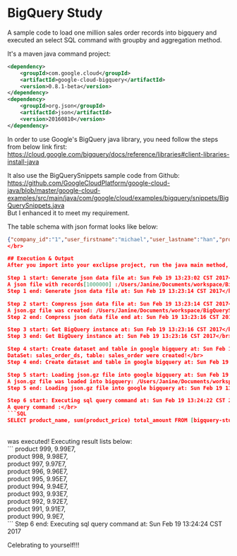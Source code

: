 # BigQuery Study
A sample code to load one million sales order records into bigquery and executed an select SQL command with groupby and aggregation method.

It's a maven java command project:</br>
```xml
<dependency>
    <groupId>com.google.cloud</groupId>
    <artifactId>google-cloud-bigquery</artifactId>
    <version>0.8.1-beta</version>
</dependency>
<dependency>
    <groupId>org.json</groupId>
    <artifactId>json</artifactId>
    <version>20160810</version>
</dependency>
```

In order to use Google's BigQuery java library, you need follow the steps from below link first:
https://cloud.google.com/bigquery/docs/reference/libraries#client-libraries-install-java </br>

It also use the BigQuerySnippets sample code from Github: https://github.com/GoogleCloudPlatform/google-cloud-java/blob/master/google-cloud-examples/src/main/java/com/google/cloud/examples/bigquery/snippets/BigQuerySnippets.java
</br>But I enhanced it to meet my requirement.

The table schema with json format looks like below:

```json
{"company_id":"1","user_firstname":"michael","user_lastname":"han","product_price":"5000.50","product_name":"iPhone6","sales_order_number":"001","sales_order_date":"1486283602455","user_id":"1","sales_order_id":"1","product_id":"1","company_name":"QAD","customer_name":"HP","customer_id":"1","status":"open"} ```
</br>

## Execution & Output
After you import into your exclipse project, run the java main method, you can see the following output in the console:

Step 1 start: Generate json data file at: Sun Feb 19 13:23:02 CST 2017</br>
A json file with records[1000000] :/Users/Janine/Documents/workspace/BigQueryStudy/SalesOrder_1000000.json</br>
Step 1 end: Generate json data file at: Sun Feb 19 13:23:14 CST 2017</br>

Step 2 start: Compress json data file at: Sun Feb 19 13:23:14 CST 2017</br>
A json.gz file was created: /Users/Janine/Documents/workspace/BigQueryStudy/SalesOrder_1000000.json.gz</br>
Step 2 end: Compress json data file end at: Sun Feb 19 13:23:16 CST 2017</br>

Step 3 start: Get BigQuery instance at: Sun Feb 19 13:23:16 CST 2017</br>
Step 3 end: Get BigQuery instance at: Sun Feb 19 13:23:16 CST 2017</br>

Step 4 start: Create dataset and table in google bigquery at: Sun Feb 19 13:23:16 CST 2017</br>
DataSet: sales_order_ds, table: sales_order were created!</br>
Step 4 end: Create dataset and table in google bigquery at: Sun Feb 19 13:23:27 CST 2017</br>

Step 5 start: Loading json.gz file into google bigquery at: Sun Feb 19 13:23:27 CST 2017</br>
A json.gz file was loaded into bigquery: /Users/Janine/Documents/workspace/BigQueryStudy/SalesOrder_1000000.json.gz</br>
Step 5 end: Loading json.gz file into google bigquery at: Sun Feb 19 13:24:22 CST 2017</br>

Step 6 start: Executing sql query command at: Sun Feb 19 13:24:22 CST 2017</br>
A query command :</br>
```SQL
SELECT product_name, sum(product_price) total_amount FROM [bigquery-study-157507:sales_order_ds.sales_order] group by product_name order by total_amount desc LIMIT 10
```
</br>
was executed! Executing result lists below:</br>
```
product 999, 9.99E7, </br>
product 998, 9.98E7, </br>
product 997, 9.97E7, </br>
product 996, 9.96E7, </br>
product 995, 9.95E7, </br>
product 994, 9.94E7, </br>
product 993, 9.93E7, </br>
product 992, 9.92E7, </br>
product 991, 9.91E7, </br>
product 990, 9.9E7, </br>
```
Step 6 end: Executing sql query command at: Sun Feb 19 13:24:24 CST 2017</br>

Celebrating to yourself!!!